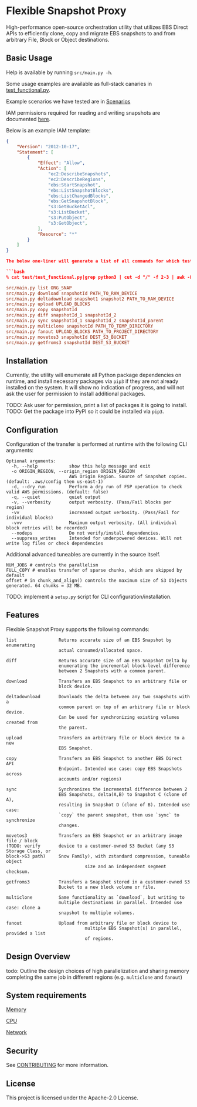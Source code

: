 # Flexible Snapshot Proxy

High-performance open-source orchestration utility that utilizes EBS Direct APIs to efficiently clone, copy and migrate EBS snapshots to and from arbitrary File, Block or Object destinations.

## Basic Usage

Help is available by running `src/main.py -h`.

Some usage examples are available as full-stack canaries in [test_functional.py](src/test_functional.py).

Example scenarios we have tested are in [Scenarios](Scenarios.md)

IAM permissions required for reading and writing snapshots are documented [here](https://docs.aws.amazon.com/AWSEC2/latest/UserGuide/ebsapi-permissions.html).

Below  is an example IAM template:
```json
{
    "Version": "2012-10-17",
    "Statement": [
        {
            "Effect": "Allow",
            "Action": [
                "ec2:DescribeSnapshots",
                "ec2:DescribeRegions",
                "ebs:StartSnapshot",
                "ebs:ListSnapshotBlocks",
                "ebs:ListChangedBlocks",
                "ebs:GetSnapshotBlock",
                "s3:GetBucketAcl",
                "s3:ListBucket",
                "s3:PutObject",
                "s3:GetObject",
            ],
            "Resource": "*"
        }
    ]
}

The below one-liner will generate a list of all commands for which test cases exist, and show their syntax.

```bash
% cat test/test_functional.py|grep python3 | cut -d "/" -f 2-3 | awk -F"[{']" '{print $1 $3 " " $6 " " $9}'

src/main.py list ORG_SNAP  
src/main.py download snapshotId PATH_TO_RAW_DEVICE 
src/main.py deltadownload snapshot1 snapshot2 PATH_TO_RAW_DEVICE 
src/main.py upload UPLOAD_BLOCKS  
src/main.py copy snapshotId  
src/main.py diff snapshotId_1 snapshotId_2 
src/main.py sync snapshotId_1 snapshotId_2 snapshotId_parent 
src/main.py multiclone snapshotId PATH_TO_TEMP_DIRECTORY 
src/main.py fanout UPLOAD_BLOCKS PATH_TO_PROJECT_DIRECTORY 
src/main.py movetos3 snapshotId DEST_S3_BUCKET 
src/main.py getfroms3 snapshotId DEST_S3_BUCKET 
```

## Installation

Currently, the utility will enumerate all Python package dependencies on runtime, and install necessary packages via `pip3` if they are not already installed on the system. It will show no indication of progress, and will not ask the user for permission to install additional packages.

TODO: Ask user for permission, print a list of packages it is going to install.
TODO: Get the package into PyPI so it could be installed via `pip3`.

## Configuration

Configuration of the transfer is performed at runtime with the following CLI arguments:

```
Optional arguments:
  -h, --help            show this help message and exit
  -o ORIGIN_REGION, --origin_region ORIGIN_REGION
                        AWS Origin Region. Source of Snapshot copies. (default: .aws/config then us-east-1)
  -d, --dry_run         Perform a dry run of FSP operation to check valid AWS permissions. (default: false)
  -q, --quiet           quiet output
  -v, --verbosity       output verbosity. (Pass/Fail blocks per region)
  -vv                   increased output verbosity. (Pass/Fail for individual blocks)
  -vvv                  Maximum output verbosity. (All individual block retries will be recorded)
  --nodeps              Do not verify/install dependencies.
  --suppress_writes     Intended for underpowered devices. Will not write log files or check dependencies
```
Additional advanced tuneables are currently in the source itself.

```python3
NUM_JOBS # controls the parallelism
FULL_COPY # enables transfer of sparse chunks, which are skipped by default
offset # in chunk_and_align() controls the maximum size of S3 Objects generated. 64 chunks = 32 MB.
```

TODO: implement a `setup.py` script for CLI configuration/installation.

## Features

Flexible Snapshot Proxy supports the following commands:
```
list                Returns accurate size of an EBS Snapshot by enumerating
                    actual consumed/allocated space. 

diff                Returns accurate size of an EBS Snapshot Delta by
                    enumerating the incremental block-level difference 
                    between 2 Snapshots with a common parent.

download            Transfers an EBS Snapshot to an arbitrary file or
                    block device.

deltadownload       Downloads the delta between any two snapshots with a
                    common parent on top of an arbitrary file or block device.
                    Can be used for synchronizing existing volumes created from
                    the parent.

upload              Transfers an arbitrary file or block device to a new
                    EBS Snapshot.

copy                Transfers an EBS Snapshot to another EBS Direct API
                    Endpoint. Intended use case: copy EBS Snapshots across
                    accounts and/or regions)

sync                Synchronizes the incremental difference between 2
                    EBS Snapshots, delta(A,B) to Snapshot C (clone of A),
                    resulting in Snapshot D (clone of B). Intended use case:
                    `copy` the parent snapshot, then use `sync` to synchronize
                    changes.

movetos3            Transfers an EBS Snapshot or an arbitrary image file / block 
(TODO: verify       device to a customer-owned S3 Bucket (any S3 Storage Class, or 
block->S3 path)     Snow Family), with zstandard compression, tuneable object 
					          size and an independent segment checksum.

getfroms3           Transfers a Snapshot stored in a customer-owned S3
                    Bucket to a new block volume or file.

multiclone          Same functionality as `download`, but writing to
                    multiple destinations in parallel. Intended use case: clone a
                    snapshot to multiple volumes.

fanout              Upload from arbitrary file or block device to 
					          multiple EBS Snapshot(s) in parallel, provided a list 
					          of regions. 
```
## Design Overview

todo: Outline the design choices of high parallelization and sharing memory completing the same job in different regions (e.g. `multiclone` and `fanout`)

## System requirements

[Memory](Memory.md)

[CPU](Cpu.md)

[Network](src/fsp.py#L8)

## Security

See [CONTRIBUTING](CONTRIBUTING.md#security-issue-notifications) for more information.

## License

This project is licensed under the Apache-2.0 License.
